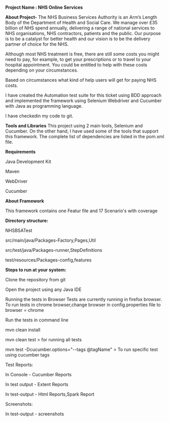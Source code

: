 **Project Name : NHS Online Services**

**About Project-**
The NHS Business Services Authority is an Arm’s Length Body of the Department of Health and Social Care. We manage over £35 billion of NHS spend annually, delivering a range of national services to NHS organisations, NHS contractors, patients and the public. Our purpose is to be a catalyst for better health and our vision is to be the delivery partner of choice for the NHS.

Although most NHS treatment is free, there are still some costs you might need to pay, for example, to get your prescriptions or to travel to your hospital appointment.
You could be entitled to help with these costs depending on your circumstances.

Based on circumstances what kind of help users will get for paying NHS costs.

I have created the Automation test suite for this ticket using BDD approach and implemented the framework using Selenium Webdriver and Cucumber with Java as programming language.

I have checkedin my code to git.

**Tools and Libraries**
This project using 2 main tools, Selenium and Cucumber.
On the other hand, I have used some of the tools that support this framework. 
The complete list of dependencies are listed in the pom.xml file.

**Requirements**

Java Development Kit

Maven

WebDriver

Cucumber

**About Framework**

This framework contains one Featur file and 17 Scenario's with coverage

**Directory structure:**

NHSBSATest

src/main/java/Packages-Factory,Pages,Util

src/test/java/Packages-runner,StepDefinitions

test/resources/Packages-config,features

**Steps to run at your system:**

Clone the repository from git

Open the project using any Java IDE

Running the tests in Browser 
Tests are currently running in firefox browser. 
To run tests in chrome browser,change browser in config.properties file to browser = chrome

Run the tests in command line

mvn clean install

mvn clean test > for running all tests

mvn test -Dcucumber.options="--tags @tagName" > To run specific test using cucumber tags

Test Reports:

In Console - Cucumber Reports

In test output - Extent Reports

In test-output - Html Reports,Spark Report

Screenshots:

In test-output - screenshots 
